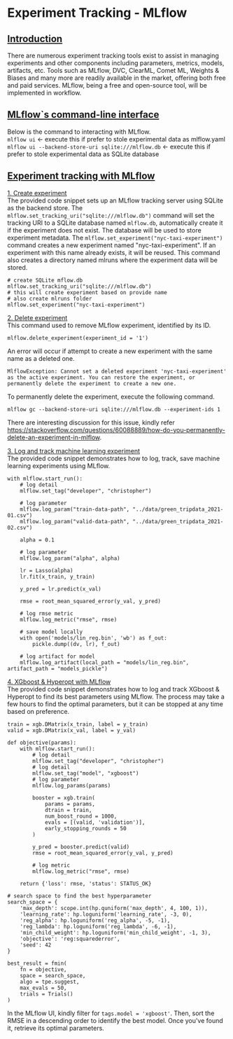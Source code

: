 
# Experiment Tracking - MLflow

## <ins>Introduction</ins>
There are numerous experiment tracking tools exist to assist in managing experiments and other components including parameters, metrics, models, artifacts, etc. Tools such as MLflow, DVC, ClearML, Comet ML, Weights & Biases and many more are readily available in the market, offering both free and paid services. MLflow, being a free and open-source tool, will be implemented in workflow. 

## <ins>MLflow`s command-line interface</ins>
Below is the command to interacting with MLflow.
<br>
`mlflow ui` <- execute this if prefer to stole experimental data as mlflow.yaml
<br>
`mlflow ui --backend-store-uri sqlite:///mlflow.db` <- execute this if prefer to stole experimental data as SQLite database

## <ins>Experiment tracking with MLflow</ins>
<ins>1. Create experiment</ins>
<br>
The provided code snippet sets up an MLflow tracking server using SQLite as the backend store. The `mlflow.set_tracking_uri("sqlite:///mlflow.db")` command will set the tracking URI to a SQLite database named `mlflow.db`, automatically create it if the experiment does not exist. The database will be used to store experiment metadata. The `mlflow.set_experiment("nyc-taxi-experiment")` command creates a new experiment named "nyc-taxi-experiment". If an experiment with this name already exists, it will be reused. This command also creates a directory named mlruns where the experiment data will be stored.
```
# create SQLite mflow.db
mlflow.set_tracking_uri("sqlite:///mlflow.db")
# this will create experiment based on provide name
# also create mlruns folder
mlflow.set_experiment("nyc-taxi-experiment")
```

<ins>2. Delete experiment</ins>
<br>
This command used to remove MLflow experiment, identified by its ID.
```
mlflow.delete_experiment(experiment_id = '1')
```
An error will occur if attempt to create a new experiment with the same name as a deleted one.

```
MlflowException: Cannot set a deleted experiment 'nyc-taxi-experiment' as the active experiment. You can restore the experiment, or permanently delete the experiment to create a new one.
```
To permanently delete the experiment, execute the following command.
```
mlflow gc --backend-store-uri sqlite:///mlflow.db --experiment-ids 1
```
There are interesting discussion for this issue, kindly refer https://stackoverflow.com/questions/60088889/how-do-you-permanently-delete-an-experiment-in-mlflow.

<ins>3. Log and track machine learning experiment</ins>
<br>
The provided code snippet demonstrates how to log, track, save machine learning experiments using MLflow.
<br>
```
with mlflow.start_run():
    # log detail
    mlflow.set_tag("developer", "christopher")

    # log parameter
    mlflow.log_param("train-data-path", "../data/green_tripdata_2021-01.csv")
    mlflow.log_param("valid-data-path", "../data/green_tripdata_2021-02.csv")

    alpha = 0.1

    # log parameter
    mlflow.log_param("alpha", alpha)

    lr = Lasso(alpha)
    lr.fit(x_train, y_train)

    y_pred = lr.predict(x_val)

    rmse = root_mean_squared_error(y_val, y_pred)

    # log rmse metric
    mlflow.log_metric("rmse", rmse)

    # save model locally
    with open('models/lin_reg.bin', 'wb') as f_out:
        pickle.dump((dv, lr), f_out)

    # log artifact for model
    mlflow.log_artifact(local_path = "models/lin_reg.bin", artifact_path = "models_pickle")
```

<ins>4. XGboost & Hyperopt with MLflow</ins>
<br>
The provided code snippet demonstrates how to log and track XGboost & Hyperopt to find its best parameters using MLflow. The process may take a few hours to find the optimal parameters, but it can be stopped at any time based on preference. 
<br>
```
train = xgb.DMatrix(x_train, label = y_train)
valid = xgb.DMatrix(x_val, label = y_val)

def objective(params):
    with mlflow.start_run():
        # log detail
        mlflow.set_tag("developer", "christopher")
        # log detail
        mlflow.set_tag("model", "xgboost")
        # log parameter
        mlflow.log_params(params)

        booster = xgb.train(
            params = params,
            dtrain = train,
            num_boost_round = 1000,
            evals = [(valid, 'validation')],
            early_stopping_rounds = 50
        )

        y_pred = booster.predict(valid)
        rmse = root_mean_squared_error(y_val, y_pred)

        # log metric
        mlflow.log_metric("rmse", rmse)

    return {'loss': rmse, 'status': STATUS_OK}

# search space to find the best hyperparameter
search_space = {
    'max_depth': scope.int(hp.quniform('max_depth', 4, 100, 1)),
    'learning_rate': hp.loguniform('learning_rate', -3, 0),
    'reg_alpha': hp.loguniform('reg_alpha', -5, -1),
    'reg_lambda': hp.loguniform('reg_lambda', -6, -1),
    'min_child_weight': hp.loguniform('min_child_weight', -1, 3),
    'objective': 'reg:squarederror',
    'seed': 42
}

best_result = fmin(
    fn = objective,
    space = search_space,
    algo = tpe.suggest,
    max_evals = 50,
    trials = Trials()
)
```
In the MLflow UI, kindly filter for `tags.model = 'xgboost'`. Then, sort the RMSE in a descending order to identify the best model. Once you've found it, retrieve its optimal parameters.